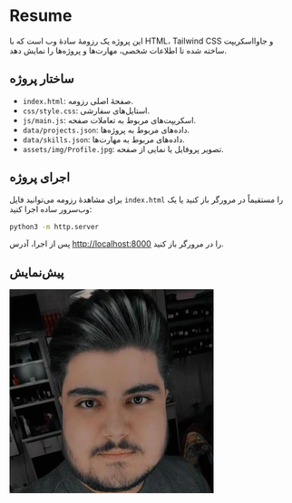 # Resume

این پروژه یک رزومهٔ سادهٔ وب است که با HTML، Tailwind CSS و جاوااسکریپت ساخته شده تا اطلاعات شخصی، مهارت‌ها و پروژه‌ها را نمایش دهد.

## ساختار پروژه
- `index.html`: صفحهٔ اصلی رزومه.
- `css/style.css`: استایل‌های سفارشی.
- `js/main.js`: اسکریپت‌های مربوط به تعاملات صفحه.
- `data/projects.json`: داده‌های مربوط به پروژه‌ها.
- `data/skills.json`: داده‌های مربوط به مهارت‌ها.
- `assets/img/Profile.jpg`: تصویر پروفایل یا نمایی از صفحه.

## اجرای پروژه
برای مشاهدهٔ رزومه می‌توانید فایل `index.html` را مستقیماً در مرورگر باز کنید یا یک وب‌سرور ساده اجرا کنید:

```bash
python3 -m http.server
```

پس از اجرا، آدرس [http://localhost:8000](http://localhost:8000) را در مرورگر باز کنید.

## پیش‌نمایش
![نمایش پروژه](assets/img/Profile.jpg)

